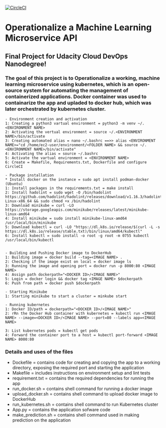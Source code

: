 [![CircleCI](https://dl.circleci.com/status-badge/img/gh/get2bash/Operationalize-a-Machine-Learning-Microservice-API/tree/main.svg?style=svg)](https://dl.circleci.com/status-badge/redirect/gh/get2bash/Operationalize-a-Machine-Learning-Microservice-API/tree/main)

# Operationalize a Machine Learning Microservice API


## Final Project for Udacity Cloud DevOps Nanodegree!
### The goal of this project is to Operationalize a working, machine learning microservice using kubernetes, which is an open-source system for automating the management of containerized applications. Docker container was used to containarize the app and upladed to docker hub, which was later orchestrated by kubernetes cluster.





    - Environment creation and activation
    1: Creating a python3 vartual environment = python3 -m venv ~/.<ENVIRONMENT NAME>
    2: Activating the vertual environment = source ~/.<ENVIRONMENT NAME>/bin/activate
    3: Creating automated alias = nano ~/.bashrc ==>> alias <ENVIRONMENT NAME>="cd /home/ec2-user/environment/<FOLDER NAME> && source ~/.<ENVIRONMENT NAME>/bin/activate"
    4: Activating the alias = source ~/.bashrc
    5: Activate the vartual environment = <ENVIRONMENT NAME>
    6: Create = Makefile, Requirements.txt, Dockerfile and configure CircleCI
    
    - Package installation
    * Install docker on the instance = sudo apt install podman-docker (Ubuntu)
    1: Install packages in the requirements.txt = make install
    2: Install hadolint = sudo wget -O /bin/hadolint https://github.com/hadolint/hadolint/releases/download/v1.16.3/hadolint-Linux-x86_64 && sudo chmod +x /bin/hadolint
    3: Download minikube = curl -LO https://storage.googleapis.com/minikube/releases/latest/minikube-linux-amd64
    4: Install minikube = sudo install minikube-linux-amd64 /usr/local/bin/minikube
    5: Download kubectl = curl -LO "https://dl.k8s.io/release/$(curl -L -s https://dl.k8s.io/release/stable.txt)/bin/linux/amd64/kubectl"
    6: Install kubectl = sudo install -o root -g root -m 0755 kubectl /usr/local/bin/kubectl
    
    
    - Building and Pushing Docker image to DockerHub
    1: Building image = docker build --tag=<IMAGE NAME> .
    2: Checking if the image exist on local = docker image ls
    3: Running the image and opening port = docker run -p 8000:80 <IMAGE NAME>
    4: Assign path dockerpath="<DOCKER ID>/<IMAGE NAME>"
    5: Login = docker login && docker tag <IMAGE NAME> $dockerpath
    6: Push from path = docker push $dockerpath
    
    - Starting Minikube
    1: Starting minikube to start a cluster = minkube start
    
    - Running kubernetes 
    1: Docker ID/path = dockerpath="<DOCKER ID>/<IMAGE NAME>"
    2: rRn the Docker Hub container with kubernetes = kubectl run <IMAGE NAME> --image=<DOCKER ID>/<IMAGE NAME> --port=80 --labels app=<IMAGE NAME>
                                                        
    3: List kubernetes pods = kubectl get pods
    4: Forward the container port to a host = kubectl port-forward <IMAGE NAME> 8000:80
    
    
### Details and uses of the files
- Dockefile = contains code for creating and copying the app to a working directory, exposing the required port and starting the application
- Makefile = includes instructions on environment setup and lint tests
- requirement.txt = contains the required dependencies for running the app
- run_docker.sh = contains shell command for running a docker image
- upload_docker.sh = contains shell command to upload docker image to DockerHub
- run_kubernetes.sh = contains shell command to run Kubernetes cluster
- App.py = contains the application sofware code
- make_prediction.sh = contains shell command used in making prediction on the application
